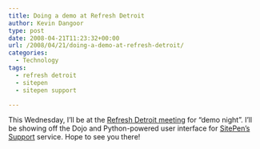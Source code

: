 ```yaml
---
title: Doing a demo at Refresh Detroit
author: Kevin Dangoor
type: post
date: 2008-04-21T11:23:32+00:00
url: /2008/04/21/doing-a-demo-at-refresh-detroit/
categories:
  - Technology
tags:
  - refresh detroit
  - sitepen
  - sitepen support

---
```

This Wednesday, I&#8217;ll be at the [Refresh Detroit meeting][1] for &#8220;demo night&#8221;. I&#8217;ll be showing off the Dojo and Python-powered user interface for [SitePen&#8217;s Support][2] service. Hope to see you there!

 [1]: http://refresh-detroit.org/2008/04/03/demo-night-april-23-2008/
 [2]: https://support.sitepen.com/